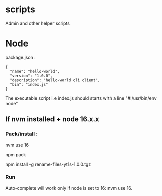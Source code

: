 # scripts
Admin and other helper scripts

# Node

package.json :
```
{
  "name": "hello-world",
  "version": "1.0.0",
  "description": "hello-world cli client",
  "bin": "index.js"
}
```

The executable script i.e index.js should starts with a line "#!/usr/bin/env node"

## If nvm installed + node 16.x.x

### Pack/install :

nvm use 16

npm pack

npm install -g rename-files-yt1s-1.0.0.tgz

### Run 

Auto-complete will work only if node is set to 16: nvm use 16. 
